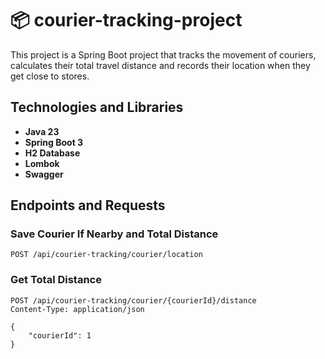 # 📦 courier-tracking-project

This project is a Spring Boot project that tracks the movement of couriers, calculates their total travel distance and records their location when they get close to stores.

## Technologies and Libraries
- **Java 23**
- **Spring Boot 3**
- **H2 Database**
- **Lombok**
- **Swagger**

## Endpoints and Requests

### Save Courier If Nearby and Total Distance
```http
POST /api/courier-tracking/courier/location
```

### Get Total Distance
```http
POST /api/courier-tracking/courier/{courierId}/distance
Content-Type: application/json

{
    "courierId": 1
}
```

